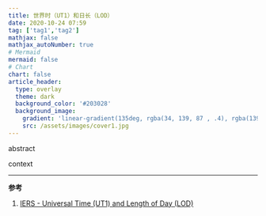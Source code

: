 ```yaml
---
title: 世界时（UT1）和日长（LOD）
date: 2020-10-24 07:59
tag: ['tag1','tag2']
mathjax: false
mathjax_autoNumber: true
# Mermaid
mermaid: false
# Chart
chart: false
article_header:
  type: overlay
  theme: dark
  background_color: '#203028'
  background_image:
    gradient: 'linear-gradient(135deg, rgba(34, 139, 87 , .4), rgba(139, 34, 139, .4))'
    src: /assets/images/cover1.jpg
---
```


abstract

<!--more-->

context


---

**参考**
1. [IERS - Universal Time (UT1) and Length of Day (LOD)](https://www.iers.org/IERS/EN/Science/EarthRotation/UT1LOD.html)
